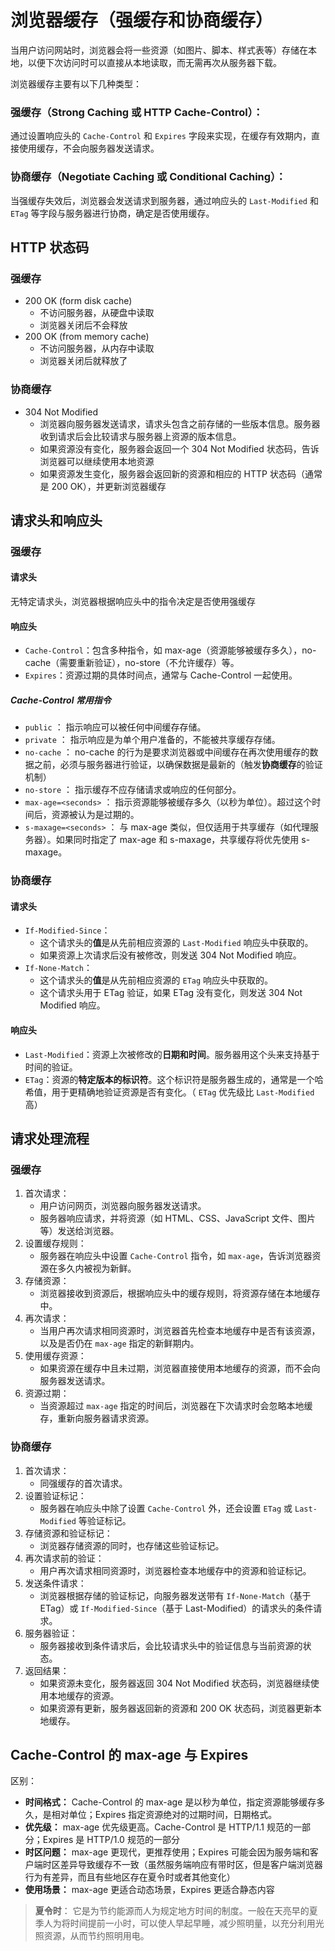 # 浏览器缓存（强缓存和协商缓存）

当用户访问网站时，浏览器会将一些资源（如图片、脚本、样式表等）存储在本地，以便下次访问时可以直接从本地读取，而无需再次从服务器下载。

浏览器缓存主要有以下几种类型：

### 强缓存（Strong Caching 或 HTTP Cache-Control）：

通过设置响应头的 `Cache-Control` 和 `Expires` 字段来实现，在缓存有效期内，直接使用缓存，不会向服务器发送请求。

### 协商缓存（Negotiate Caching 或 Conditional Caching）：

当强缓存失效后，浏览器会发送请求到服务器，通过响应头的 `Last-Modified` 和 `ETag` 等字段与服务器进行协商，确定是否使用缓存。

## HTTP 状态码

### 强缓存

-   200 OK (form disk cache)
    -   不访问服务器，从硬盘中读取
    -   浏览器关闭后不会释放
-   200 OK (from memory cache)
    -   不访问服务器，从内存中读取
    -   浏览器关闭后就释放了

### 协商缓存

-   304 Not Modified
    -   浏览器向服务器发送请求，请求头包含之前存储的一些版本信息。服务器收到请求后会比较请求与服务器上资源的版本信息。
    -   如果资源没有变化，服务器会返回一个 304 Not Modified 状态码，告诉浏览器可以继续使用本地资源
    -   如果资源发生变化，服务器会返回新的资源和相应的 HTTP 状态码（通常是 200 OK），并更新浏览器缓存

## 请求头和响应头

### 强缓存

#### 请求头

无特定请求头，浏览器根据响应头中的指令决定是否使用强缓存

#### 响应头

-   `Cache-Control`：包含多种指令，如 max-age（资源能够被缓存多久），no-cache（需要重新验证），no-store（不允许缓存）等。
-   `Expires`：资源过期的具体时间点，通常与 Cache-Control 一起使用。

##### Cache-Control 常用指令

-   `public` ： 指示响应可以被任何中间缓存存储。
-   `private` ： 指示响应是为单个用户准备的，不能被共享缓存存储。
-   `no-cache` ： no-cache 的行为是要求浏览器或中间缓存在再次使用缓存的数据之前，必须与服务器进行验证，以确保数据是最新的（触发**协商缓存**的验证机制）
-   `no-store` ： 指示缓存不应存储请求或响应的任何部分。
-   `max-age=<seconds>` ： 指示资源能够被缓存多久（以秒为单位）。超过这个时间后，资源被认为是过期的。
-   `s-maxage=<seconds>` ： 与 max-age 类似，但仅适用于共享缓存（如代理服务器）。如果同时指定了 max-age 和 s-maxage，共享缓存将优先使用 s-maxage。

### 协商缓存

#### 请求头

-   `If-Modified-Since`：
    -   这个请求头的**值**是从先前相应资源的 `Last-Modified` 响应头中获取的。
    -   如果资源上次请求后没有被修改，则发送 304 Not Modified 响应。
-   `If-None-Match`：
    -   这个请求头的**值**是从先前相应资源的 `ETag` 响应头中获取的。
    -   这个请求头用于 ETag 验证，如果 ETag 没有变化，则发送 304 Not Modified 响应。

#### 响应头

-   `Last-Modified`：资源上次被修改的**日期和时间**。服务器用这个头来支持基于时间的验证。
-   `ETag`：资源的**特定版本的标识符**。这个标识符是服务器生成的，通常是一个哈希值，用于更精确地验证资源是否有变化。（ `ETag` 优先级比 `Last-Modified` 高）

## 请求处理流程

### 强缓存

1. 首次请求：
    - 用户访问网页，浏览器向服务器发送请求。
    - 服务器响应请求，并将资源（如 HTML、CSS、JavaScript 文件、图片等）发送给浏览器。
2. 设置缓存规则：
    - 服务器在响应头中设置 `Cache-Control` 指令，如 `max-age`，告诉浏览器资源在多久内被视为新鲜。
3. 存储资源：
    - 浏览器接收到资源后，根据响应头中的缓存规则，将资源存储在本地缓存中。
4. 再次请求：
    - 当用户再次请求相同资源时，浏览器首先检查本地缓存中是否有该资源，以及是否仍在 `max-age` 指定的新鲜期内。
5. 使用缓存资源：
    - 如果资源在缓存中且未过期，浏览器直接使用本地缓存的资源，而不会向服务器发送请求。
6. 资源过期：
    - 当资源超过 `max-age` 指定的时间后，浏览器在下次请求时会忽略本地缓存，重新向服务器请求资源。

### 协商缓存

1. 首次请求：
    - 同强缓存的首次请求。
2. 设置验证标记：
    - 服务器在响应头中除了设置 `Cache-Control` 外，还会设置 `ETag` 或 `Last-Modified` 等验证标记。
3. 存储资源和验证标记：
    - 浏览器存储资源的同时，也存储这些验证标记。
4. 再次请求前的验证：
    - 用户再次请求相同资源时，浏览器检查本地缓存中的资源和验证标记。
5. 发送条件请求：
    - 浏览器根据存储的验证标记，向服务器发送带有 `If-None-Match`（基于 ETag）或 `If-Modified-Since`（基于 Last-Modified）的请求头的条件请求。
6. 服务器验证：
    - 服务器接收到条件请求后，会比较请求头中的验证信息与当前资源的状态。
7. 返回结果：
    - 如果资源未变化，服务器返回 304 Not Modified 状态码，浏览器继续使用本地缓存的资源。
    - 如果资源有更新，服务器返回新的资源和 200 OK 状态码，浏览器更新本地缓存。

## Cache-Control 的 max-age 与 Expires

区别：

-   **时间格式：** Cache-Control 的 max-age 是以秒为单位，指定资源能够缓存多久，是相对单位；Expires 指定资源绝对的过期时间，日期格式。
-   **优先级：** max-age 优先级更高。Cache-Control 是 HTTP/1.1 规范的一部分；Expires 是 HTTP/1.0 规范的一部分
-   **时区问题：** max-age 更现代，更推荐使用；Expires 可能会因为服务端和客户端时区差异导致缓存不一致（虽然服务端响应有带时区，但是客户端浏览器行为有差异，而且有些地区存在夏令时或者其他变化）
-   **使用场景：** max-age 更适合动态场景，Expires 更适合静态内容

> **夏令时**： 它是为节约能源而人为规定地方时间的制度。一般在天亮早的夏季人为将时间提前一小时，可以使人早起早睡，减少照明量，以充分利用光照资源，从而节约照明用电。
